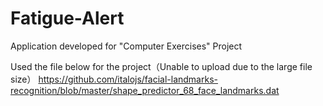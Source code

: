 # Fatigue-Alert
Application developed for "Computer Exercises" Project

Used the file below for the project（Unable to upload due to the large file size）
https://github.com/italojs/facial-landmarks-recognition/blob/master/shape_predictor_68_face_landmarks.dat
